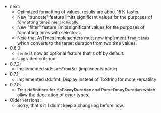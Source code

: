 -   next:
    -   Optimized formatting of values, results are about 15% faster.
    -   New "truncate" feature limits significant values for the purposes of formatting times hierarchically.
    -   New "filter" feature limits significant values for the purposes of formatting times with selectors.
    -   Note that AsTimes implementers must now implement `from_times` which converts to the target duration from two time values.
-   0.8.0:
    -   `serde` is now an optional feature that is off by default.
    -   Upgraded criterion.
-   0.7.2:
    -   Implemented std::str::FromStr (implements parse)
-   0.7.1:
    -   Implemented std::fmt::Display instead of ToString for more versatility
-   0.7.0:
    -   Trait definitions for AsFancyDuration and ParseFancyDuration which allow the decoration of other types.
-   Older versions:
    -   Sorry, that's it! I didn't keep a changelog before now.
